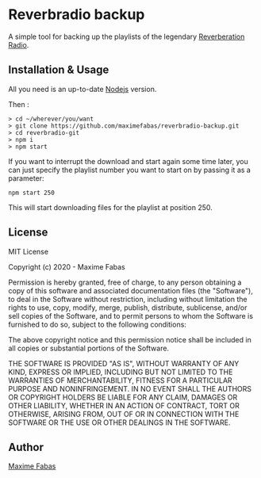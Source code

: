 # Reverbradio backup

A simple tool for backing up the playlists of the legendary [Reverberation Radio](https://reverberationradio.com).

## Installation & Usage

All you need is an up-to-date [Nodejs](https://nodejs.org/en/) version.

Then :
```
> cd ~/wherever/you/want
> git clone https://github.com/maximefabas/reverbradio-backup.git
> cd reverbradio-git
> npm i
> npm start
```

If you want to interrupt the download and start again some time later, you can just specify the playlist number you want to start on by passing it as a parameter:
```
npm start 250
```
This will start downloading files for the playlist at position 250.

## License
MIT License

Copyright (c) 2020 - Maxime Fabas

Permission is hereby granted, free of charge, to any person obtaining a copy
of this software and associated documentation files (the "Software"), to deal
in the Software without restriction, including without limitation the rights
to use, copy, modify, merge, publish, distribute, sublicense, and/or sell
copies of the Software, and to permit persons to whom the Software is
furnished to do so, subject to the following conditions:

The above copyright notice and this permission notice shall be included in all
copies or substantial portions of the Software.

THE SOFTWARE IS PROVIDED "AS IS", WITHOUT WARRANTY OF ANY KIND, EXPRESS OR
IMPLIED, INCLUDING BUT NOT LIMITED TO THE WARRANTIES OF MERCHANTABILITY,
FITNESS FOR A PARTICULAR PURPOSE AND NONINFRINGEMENT. IN NO EVENT SHALL THE
AUTHORS OR COPYRIGHT HOLDERS BE LIABLE FOR ANY CLAIM, DAMAGES OR OTHER
LIABILITY, WHETHER IN AN ACTION OF CONTRACT, TORT OR OTHERWISE, ARISING FROM,
OUT OF OR IN CONNECTION WITH THE SOFTWARE OR THE USE OR OTHER DEALINGS IN THE
SOFTWARE.

## Author
[Maxime Fabas](https://github.com/maximefabas)
